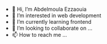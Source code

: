 - 👋 Hi, I’m 
Abdelmoula Ezzaouia
- 👀 I’m interested in web development
- 🌱 I’m currently learning frontend 
- 💞️ I’m looking to collaborate on ...
- 📫 How to reach me ...

<!---
Abdelmoula-ossama-Ezzaouia/Abdelmoula-ossama-Ezzaouia is a ✨ special ✨ repository because its `README.md` (this file) appears on your GitHub profile.
You can click the Preview link to take a look at your changes.
--->

